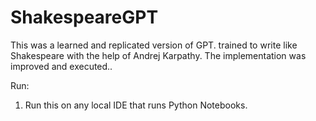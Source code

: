 # ShakespeareGPT
This was a learned and replicated version of GPT. trained to write like Shakespeare with the help of Andrej Karpathy. The implementation was improved and executed..

Run:

1. Run this on any local IDE that runs Python Notebooks.
